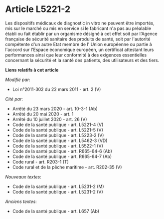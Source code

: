 # Article L5221-2

Les dispositifs médicaux de diagnostic in vitro ne peuvent être importés, mis sur le marché ou mis en service si le fabricant
n'a pas au préalable établi ou fait établir par un organisme désigné à cet effet soit par l'Agence française de sécurité
sanitaire des produits de santé, soit par l'autorité compétente d'un autre Etat membre de l' Union européenne ou partie à
l'accord sur l'Espace économique européen, un certificat attestant leurs performances ainsi que leur conformité à des
exigences essentielles concernant la sécurité et la santé des patients, des utilisateurs et des tiers.

**Liens relatifs à cet article**

_Modifié par_:

  - Loi n°2011-302 du 22 mars 2011 - art. 2 (V)

_Cité par_:

  - Arrêté du 23 mars 2020 - art. 10-3-1 (Ab)
  - Arrêté du 20 mai 2020 - art. 1
  - Arrêté du 10 juillet 2020 - art. 26 (V)
  - Code de la santé publique - art. L5221-4 (V)
  - Code de la santé publique - art. L5221-5 (V)
  - Code de la santé publique - art. L5223-2 (V)
  - Code de la santé publique - art. L5462-3 (VD)
  - Code de la santé publique - art. L5522-1 (V)
  - Code de la santé publique - art. R665-64-6 (Ab)
  - Code de la santé publique - art. R665-64-7 (Ab)
  - Code rural - art. R203-1 (T)
  - Code rural et de la pêche maritime - art. R202-35 (V)

_Nouveaux textes_:

  - Code de la santé publique - art. L5231-2 (M)
  - Code de la santé publique - art. L5231-2 (V)

_Anciens textes_:

  - Code de la santé publique - art. L657 (Ab)

